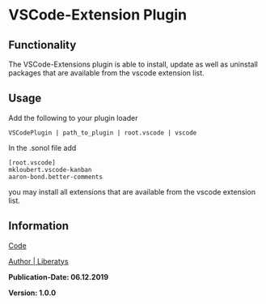 # VSCode-Extension Plugin

## Functionality

The VSCode-Extensions plugin is able to install, update as well as uninstall packages that are available from the vscode extension list.

## Usage

Add the following to your plugin loader
    
    VSCodePlugin | path_to_plugin | root.vscode | vscode


In the .sonol file add

    [root.vscode]
    mkloubert.vscode-kanban
    aaron-bond.better-comments

you may install all extensions that are available from the vscode extension list.

## Information

[Code](../lib/Sento/Plugins/brew_plug.rb)

[Author | Liberatys](https://github.com/Liberatys)

**Publication-Date: 06.12.2019**

**Version: 1.0.0**